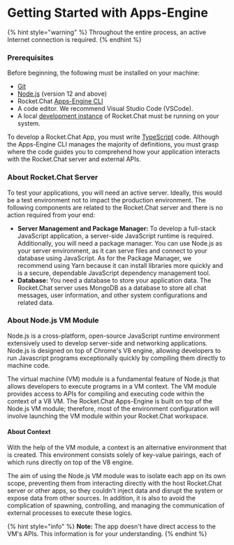 # Getting Started with Apps-Engine

{% hint style="warning" %}
Throughout the entire process, an active Internet connection is required.&#x20;
{% endhint %}

### Prerequisites

Before beginning, the following must be installed on your machine:

* [Git](https://git-scm.com/book/en/v2/Getting-Started-Installing-Git)
* [Node.js](https://nodejs.org/en) (version 12 and above)&#x20;
* Rocket.Chat [Apps-Engine CLI](rocket.chat-app-engine-cli.md)
* A code editor. We recommend Visual Studio Code (VSCode).
* A local [development instance](https://docs.rocket.chat/deploy/prepare-for-your-deployment/rapid-deployment-methods/docker-and-docker-compose) of Rocket.Chat must be running on your system.

To develop a Rocket.Chat App, you must write [TypeScript](https://www.typescriptlang.org/) code. Although the Apps-Engine CLI manages the majority of definitions, you must grasp where the code guides you to comprehend how your application interacts with the Rocket.Chat server and external APIs.

### **About Rocket.Chat Server**

To test your applications, you will need an active server. Ideally, this would be a test environment not to impact the production environment. The following components are related to the Rocket.Chat server and there is no action required from your end:&#x20;

* **Server Management and Package Manager:** To develop a full-stack JavaScript application, a server-side JavaScript runtime is required. Additionally, you will need a package manager. You can use Node.js as your server environment, as it can serve files and connect to your database using JavaScript. As for the Package Manager, we recommend using Yarn because it can install libraries more quickly and is a secure, dependable JavaScript dependency management tool.
* **Database:** You need a database to store your application data. The Rocket.Chat server uses MongoDB as a database to store all chat messages, user information, and other system configurations and related data.

### About Node.js VM Module

Node.js is a cross-platform, open-source JavaScript runtime environment extensively used to develop server-side and networking applications. Node.js is designed on top of Chrome's V8 engine, allowing developers to run Javascript programs exceptionally quickly by compiling them directly to machine code.&#x20;

The virtual machine (VM) module is a fundamental feature of Node.js that allows developers to execute programs in a VM context. The VM module provides access to APIs for compiling and executing code within the context of a V8 VM. The Rocket.Chat Apps-Engine is built on top of the Node.js VM module; therefore, most of the environment configuration will involve launching the VM module within your Rocket.Chat workspace.

#### About Context&#x20;

With the help of the VM module, a context is an alternative environment that is created. This environment consists solely of key-value pairings, each of which runs directly on top of the V8 engine.

The aim of using the Node.js VM module was to isolate each app on its own scope, preventing them from interacting directly with the host Rocket.Chat server or other apps, so they couldn't inject data and disrupt the system or expose data from other sources. In addition, it is also to avoid the complication of spawning, controlling, and managing the communication of external processes to execute these logics.

{% hint style="info" %}
**Note:** The app doesn't have direct access to the VM's APIs. This information is for your understanding.
{% endhint %}
